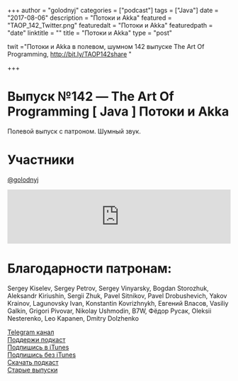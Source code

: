 +++
author = "golodnyj"
categories = ["podcast"]
tags = ["Java"]
date = "2017-08-06"
description = "Потоки и Akka"
featured = "TAOP_142_Twitter.png"
featuredalt = "Потоки и Akka"
featuredpath = "date"
linktitle = ""
title = "Потоки и Akka"
type = "post"

twit ="Потоки и Akka в полевом, шумном 142 выпуске The Art Of Programming, http://bit.ly/TAOP142share "

+++
# Выпуск №142 — The Art Of Programming [ Java ] Потоки и Akka

Полевой выпуск с патроном. Шумный звук.

# Участники
[@golodnyj](https://twitter.com/golodnyj/)  


<iframe title="Выпуск №142 — The Art Of Programming [ Java ] Потоки и Akka" src="https://www.podbean.com/media/player/mcz64-6e4f01?from=usersite&skin=1&share=1&fonts=Helvetica&auto=0&download=1&version=1" height="122" width="100%" style="border: none;" scrolling="no" data-name="pb-iframe-player"></iframe>

# Благодарности патронам: 
Sergey Kiselev, Sergey Petrov, Sergey Vinyarsky, Bogdan Storozhuk, Aleksandr Kiriushin, Sergii Zhuk, Pavel Sitnikov, Pavel Drobushevich, Yakov Krainov, Lagunovsky Ivan, Konstantin Kovrizhnykh, Евгений Власов, Vasiliy Galkin, Grigori Pivovar, Nikolay Ushmodin, B7W, Фёдор Русак, Oleksii Nesterenko, Leo Kapanen, Dmitry Dolzhenko

[Telegram канал](http://bit.ly/taoplive)  
[Поддержи подкаст](http://bit.ly/TAOPpatron)  
[Подпишись в iTunes](http://bit.ly/TAOPiTunes)  
[Подпишись без iTunes](http://bit.ly/TAOPrss)   
[Скачать подкаст](http://bit.ly/TAOP142mp3)  
[Старые выпуски](http://bit.ly/oldtaop)